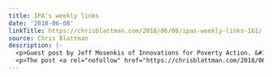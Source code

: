 ```yaml
---
title: IPA’s weekly links
date: '2018-06-08'
linkTitle: https://chrisblattman.com/2018/06/08/ipas-weekly-links-161/
source: Chris Blattman
description: |-
  <p>Guest post by Jeff Mosenkis of Innovations for Poverty Action. &#160; This week Ethiopia this week accepted a formal peace deal with Eritrea, but more interestingly announced it would open up its state-owned airline and utilities to outside investment and &#8230; <a href="https://chrisblattman.com/2018/06/08/ipas-weekly-links-161/">Continue reading <span class="meta-nav">&#8594;</span></a></p>
  <p>The post <a rel="nofollow" href="https://chrisblattman.com/2018/06/08/ipas-weekly-links-161/">IPA
---
```

